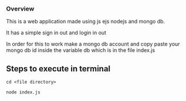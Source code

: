 ### Overview
This is a web application made using js ejs nodejs and mongo db.

It has a simple sign in out and login in out

In order for this to work make a mongo db account and copy paste your mongo db id inside the variable db which is in the file index.js
## Steps to execute in terminal
````
cd <file directory>

node index.js

````

